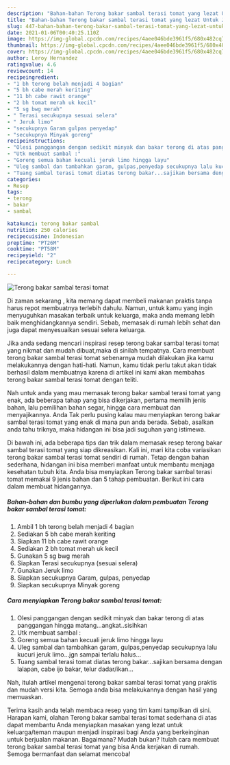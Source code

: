 ```yaml
---
description: "Bahan-bahan Terong bakar sambal terasi tomat yang lezat Untuk Jualan"
title: "Bahan-bahan Terong bakar sambal terasi tomat yang lezat Untuk Jualan"
slug: 447-bahan-bahan-terong-bakar-sambal-terasi-tomat-yang-lezat-untuk-jualan
date: 2021-01-06T00:40:25.110Z
image: https://img-global.cpcdn.com/recipes/4aee046bde3961f5/680x482cq70/terong-bakar-sambal-terasi-tomat-foto-resep-utama.jpg
thumbnail: https://img-global.cpcdn.com/recipes/4aee046bde3961f5/680x482cq70/terong-bakar-sambal-terasi-tomat-foto-resep-utama.jpg
cover: https://img-global.cpcdn.com/recipes/4aee046bde3961f5/680x482cq70/terong-bakar-sambal-terasi-tomat-foto-resep-utama.jpg
author: Leroy Hernandez
ratingvalue: 4.6
reviewcount: 14
recipeingredient:
- "1 bh terong belah menjadi 4 bagian"
- "5 bh cabe merah keriting"
- "11 bh cabe rawit orange"
- "2 bh tomat merah uk kecil"
- "5 sg bwg merah"
- " Terasi secukupnya sesuai selera"
- " Jeruk limo"
- "secukupnya Garam gulpas penyedap"
- "secukupnya Minyak goreng"
recipeinstructions:
- "Olesi panggangan dengan sedikit minyak dan bakar terong di atas panggangan hingga matang...angkat..sisihkan"
- "Utk membuat sambal :"
- "Goreng semua bahan kecuali jeruk limo hingga layu"
- "Uleg sambal dan tambahkan garam, gulpas,penyedap secukupnya lalu kucuri jeruk limo...jgn sampai terlalu halus..."
- "Tuang sambal terasi tomat diatas terong bakar...sajikan bersama dengan lalapan, cabe ijo bakar, telur dadar/ikan..."
categories:
- Resep
tags:
- terong
- bakar
- sambal

katakunci: terong bakar sambal 
nutrition: 250 calories
recipecuisine: Indonesian
preptime: "PT26M"
cooktime: "PT58M"
recipeyield: "2"
recipecategory: Lunch

---
```



![Terong bakar sambal terasi tomat](https://img-global.cpcdn.com/recipes/4aee046bde3961f5/680x482cq70/terong-bakar-sambal-terasi-tomat-foto-resep-utama.jpg)

Di zaman  sekarang , kita memang dapat membeli makanan praktis tanpa harus repot membuatnya terlebih dahulu. Namun, untuk kamu yang ingin menyuguhkan masakan terbaik untuk keluarga, maka anda memang lebih baik menghidangkannya sendiri. Sebab, memasak di rumah lebih sehat dan juga dapat menyesuaikan sesuai selera keluarga.

Jika anda sedang mencari inspirasi resep terong bakar sambal terasi tomat yang nikmat dan mudah dibuat,maka di sinilah tempatnya. Cara membuat terong bakar sambal terasi tomat  sebenarnya mudah dilakukan jika kamu melakukannya dengan hati-hati. Namun, kamu tidak perlu takut akan tidak berhasil dalam membuatnya 
karena di artikel ini kami akan membahas terong bakar sambal terasi tomat dengan teliti.  



Nah untuk anda yang mau memasak terong bakar sambal terasi tomat yang enak, ada beberapa tahap yang bisa dikerjakan, pertama memilih jenis bahan, lalu pemilihan bahan segar, hingga cara membuat dan menyajikannya. Anda Tak perlu pusing kalau mau menyiapkan terong bakar sambal terasi tomat yang enak di mana pun anda berada. Sebab, asalkan anda  tahu triknya, maka hidangan ini bisa jadi suguhan yang istimewa.

Di bawah ini, ada beberapa tips dan trik dalam memasak resep terong bakar sambal terasi tomat yang siap dikreasikan. Kali ini, mari kita coba variasikan terong bakar sambal terasi tomat sendiri di rumah. Tetap dengan bahan sederhana, hidangan ini bisa memberi manfaat untuk membantu menjaga kesehatan tubuh kita. Anda bisa menyiapkan Terong bakar sambal terasi tomat memakai 9 jenis bahan dan 5 tahap pembuatan. Berikut ini cara dalam membuat hidangannya.

<!--inarticleads1-->

##### Bahan-bahan dan bumbu yang diperlukan dalam pembuatan Terong bakar sambal terasi tomat:

1. Ambil 1 bh terong belah menjadi 4 bagian
1. Sediakan 5 bh cabe merah keriting
1. Siapkan 11 bh cabe rawit orange
1. Sediakan 2 bh tomat merah uk kecil
1. Gunakan 5 sg bwg merah
1. Siapkan  Terasi secukupnya (sesuai selera)
1. Gunakan  Jeruk limo
1. Siapkan secukupnya Garam, gulpas, penyedap
1. Siapkan secukupnya Minyak goreng




<!--inarticleads2-->

##### Cara menyiapkan Terong bakar sambal terasi tomat:

1. Olesi panggangan dengan sedikit minyak dan bakar terong di atas panggangan hingga matang...angkat..sisihkan
1. Utk membuat sambal :
1. Goreng semua bahan kecuali jeruk limo hingga layu
1. Uleg sambal dan tambahkan garam, gulpas,penyedap secukupnya lalu kucuri jeruk limo...jgn sampai terlalu halus...
1. Tuang sambal terasi tomat diatas terong bakar...sajikan bersama dengan lalapan, cabe ijo bakar, telur dadar/ikan...




Nah, itulah artikel mengenai  terong bakar sambal terasi tomat  yang praktis dan mudah versi kita. Semoga anda bisa melakukannya dengan hasil yang memuaskan. 

Terima kasih anda telah membaca resep yang tim kami tampilkan di sini. Harapan kami, olahan  Terong bakar sambal terasi tomat sederhana di atas dapat membantu Anda menyiapkan masakan yang lezat untuk keluarga/teman maupun menjadi inspirasi bagi Anda yang berkeinginan untuk berjualan makanan. Bagaimana? Mudah bukan? Itulah cara membuat terong bakar sambal terasi tomat yang bisa Anda kerjakan di rumah. Semoga bermanfaat dan selamat mencoba!

